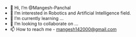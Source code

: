 - 👋 Hi, I’m @Mangesh-Panchal
- 👀 I’m interested in Robotics and Artificial Intelligence field.
- 🌱 I’m currently learning ...
- 💞️ I’m looking to collaborate on ...
- 📫 How to reach me - mangesh142000@gmail.com

<!---
Mangesh-Panchal/Mangesh-Panchal is a ✨ special ✨ repository because its `README.md` (this file) appears on your GitHub profile.
You can click the Preview link to take a look at your changes.
--->
